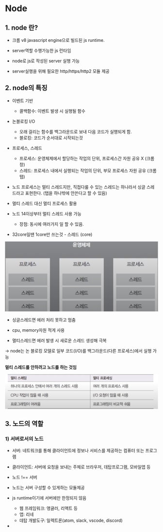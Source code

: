# Node

## 1. node 란?

- 크롬 v8 javascript engine으로 빌드된 js runtime.

- server역할 수행가능한 js 런타임

- node로 js로 작성된 server 실행 가능

- server실행을 위해 필요한 http/https/http2 모듈 제공

## 2. node의 특징

- 이벤트 기반

  - 콜백함수: 이벤트 발생 시 실행될 함수

- 논블로킹 I/O
  - 오래 걸리는 함수를 백그라운드로 보내 다음 코드가 실행되게 함.
  - 블로킹: 코드가 순서대로 시작되는것
- 프로세스, 스레드

  - 프로세스: 운영체제에서 할당하는 작업의 단위, 프로세스간 자원 공유 X
    (크롬 창)
  - 스레드: 프로세스 내에서 실행되는 작업의 단위, 부모 프로세스 자원 공유
    (크롬 탭)

- 노드 프로세스는 멀티 스레드지만, 직접다룰 수 있는 스레드는 하나라서 싱글 스레드라고 표현한다. (탭을 하나밖에 안쓴다고 할 수 있음)

- 멀티 스레드 대신 멀티 프로세스 활용

- 노드 14이상부터 멀티 스레드 사용 가능
  - 장점: 동시에 여러가지 일 할 수 있음.
- 32core일땐 1core만 쓰는것 - 스레드 (core)

<img src="./images/nodethread.png"/>

- 싱글스레드면 에러 처리 못하고 멈춤
- cpu, memory자원 적게 사용

- 멀티스레드면 에러 발생 시 새로운 스레드 생성해 극복

-> node는 논 블로킹 모델로 일부 코드(I/O)를 백그라운드(다른 프로세스)에서 실행 가능

**멀티 스레드를 안하려고 노드를 하는 것임**

<img src="./images/threading_processing.png" />

## 3. 노드의 역할

### 1) 서버로서의 노드

- 서버: 네트워크를 통해 클라이언트에 정보나 서비스를 제공하는 컴퓨터 또는 프로그램

- 클라이언트: 서버에 요청을 보내는 주체로 브라우저, 데탑프로그램, 모바일앱 등

- 노드 !== 서버

- 노드는 서버 구성할 수 있게하는 모듈제공

- js runtime이기에 서버에만 한정되지 않음

  - 웹 프레임워크: 앵귤러, 리액트 등
  - 앱: 리네
  - 데탑 개발도구: 일렉트론(atom, slack, vscode, discord)

-
